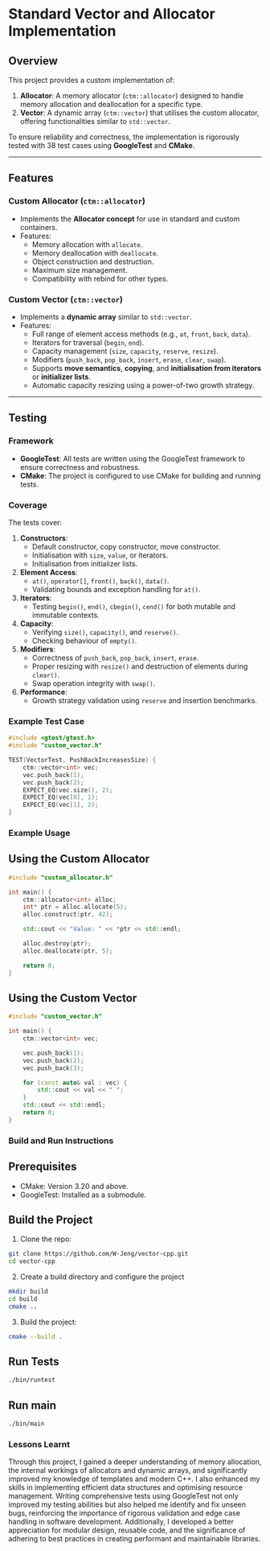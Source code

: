 # Standard Vector and Allocator Implementation

## Overview

This project provides a custom implementation of:

1. **Allocator**: A memory allocator (`ctm::allocator`) designed to handle memory allocation and deallocation for a specific type.
2. **Vector**: A dynamic array (`ctm::vector`) that utilises the custom allocator, offering functionalities similar to `std::vector`.

To ensure reliability and correctness, the implementation is rigorously tested with 38 test cases using **GoogleTest** and **CMake**.

---

## Features

### Custom Allocator (`ctm::allocator`)
- Implements the **Allocator concept** for use in standard and custom containers.
- Features:
  - Memory allocation with `allocate`.
  - Memory deallocation with `deallocate`.
  - Object construction and destruction.
  - Maximum size management.
  - Compatibility with rebind for other types.

### Custom Vector (`ctm::vector`)
- Implements a **dynamic array** similar to `std::vector`.
- Features:
  - Full range of element access methods (e.g., `at`, `front`, `back`, `data`).
  - Iterators for traversal (`begin`, `end`).
  - Capacity management (`size`, `capacity`, `reserve`, `resize`).
  - Modifiers (`push_back`, `pop_back`, `insert`, `erase`, `clear`, `swap`).
  - Supports **move semantics**, **copying**, and **initialisation from iterators** or **initializer lists**.
  - Automatic capacity resizing using a power-of-two growth strategy.

---

## Testing

### Framework
- **GoogleTest**: All tests are written using the GoogleTest framework to ensure correctness and robustness.
- **CMake**: The project is configured to use CMake for building and running tests.

### Coverage
The tests cover:
1. **Constructors**:
   - Default constructor, copy constructor, move constructor.
   - Initialisation with `size`, `value`, or iterators.
   - Initialisation from initializer lists.
2. **Element Access**:
   - `at()`, `operator[]`, `front()`, `back()`, `data()`.
   - Validating bounds and exception handling for `at()`.
3. **Iterators**:
   - Testing `begin()`, `end()`, `cbegin()`, `cend()` for both mutable and immutable contexts.
4. **Capacity**:
   - Verifying `size()`, `capacity()`, and `reserve()`.
   - Checking behaviour of `empty()`.
5. **Modifiers**:
   - Correctness of `push_back`, `pop_back`, `insert`, `erase`.
   - Proper resizing with `resize()` and destruction of elements during `clear()`.
   - Swap operation integrity with `swap()`.
6. **Performance**:
   - Growth strategy validation using `reserve` and insertion benchmarks.

### Example Test Case

```cpp
#include <gtest/gtest.h>
#include "custom_vector.h"

TEST(VectorTest, PushBackIncreasesSize) {
    ctm::vector<int> vec;
    vec.push_back(1);
    vec.push_back(2);
    EXPECT_EQ(vec.size(), 2);
    EXPECT_EQ(vec[0], 1);
    EXPECT_EQ(vec[1], 2);
}
```

### Example Usage
## Using the Custom Allocator
```cpp
#include "custom_allocator.h"

int main() {
    ctm::allocator<int> alloc;
    int* ptr = alloc.allocate(5);
    alloc.construct(ptr, 42);

    std::cout << "Value: " << *ptr << std::endl;

    alloc.destroy(ptr);
    alloc.deallocate(ptr, 5);

    return 0;
}
```

## Using the Custom Vector
```cpp
#include "custom_vector.h"

int main() {
    ctm::vector<int> vec;

    vec.push_back(1);
    vec.push_back(2);
    vec.push_back(3);

    for (const auto& val : vec) {
        std::cout << val << " ";
    }
    std::cout << std::endl;
    return 0;
}
```

### Build and Run Instructions
## Prerequisites
- CMake: Version 3.20 and above.
- GoogleTest: Installed as a submodule.

## Build the Project
1. Clone the repo:
```bash
git clone https://github.com/W-Jeng/vector-cpp.git
cd vector-cpp
```

2. Create a build directory and configure the project
```bash
mkdir build
cd build
cmake ..
```

3. Build the project:
```bash
cmake --build .
```

## Run Tests
```bash
./bin/runtest
```

## Run main
```bash
./bin/main
```

### Lessons Learnt

Through this project, I gained a deeper understanding of memory allocation, the internal workings of allocators and dynamic arrays, and significantly improved my knowledge of templates and modern C++. I also enhanced my skills in implementing efficient data structures and optimising resource management. Writing comprehensive tests using GoogleTest not only improved my testing abilities but also helped me identify and fix unseen bugs, reinforcing the importance of rigorous validation and edge case handling in software development. Additionally, I developed a better appreciation for modular design, reusable code, and the significance of adhering to best practices in creating performant and maintainable libraries.

